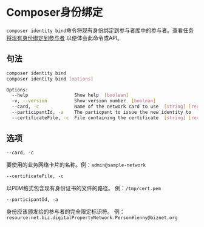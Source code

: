 # Composer身份绑定

`composer identity bind`命令将现有身份绑定到参与者库中的参与者。查看任务[将现有身份绑定到参与者](../managing_identity-bind.md) 以便体会此命令或API。

## 句法

```bash
composer identity bind
composer identity bind [options]

Options:
  --help                 Show help  [boolean]
  -v, --version          Show version number  [boolean]
  --card, -c             Name of the network card to use  [string] [required]
  --participantId, -a    The particpant to issue the new identity to  [string] [required]
  --certificateFile, -c  File containing the certificate  [string] [required]
```

## 选项

`--card, -c`

要使用的业务网络卡片的名称。例：`admin@sample-network`

`--certificateFile, -c`

以PEM格式包含现有身份证书的文件的路径。
例：`/tmp/cert.pem`

`--participantId, -a`

身份应该颁发给的参与者的完全限定标识符。
例：`resource:net.biz.digitalPropertyNetwork.Person#lenny@biznet.org`
